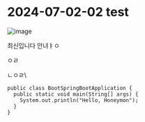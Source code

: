 # 2024-07-02-02 test

![image](https://github.com/user-attachments/assets/6f7f3120-1640-4fca-ad22-9db61fa57daf)

최신입니다 안녀ㅑㅇ

ㅇㄹ

ㄴㅇㄹ\


```
public class BootSpringBootApplication {
  public static void main(String[] args) {
    System.out.println("Hello, Honeymon");
  }
}
```